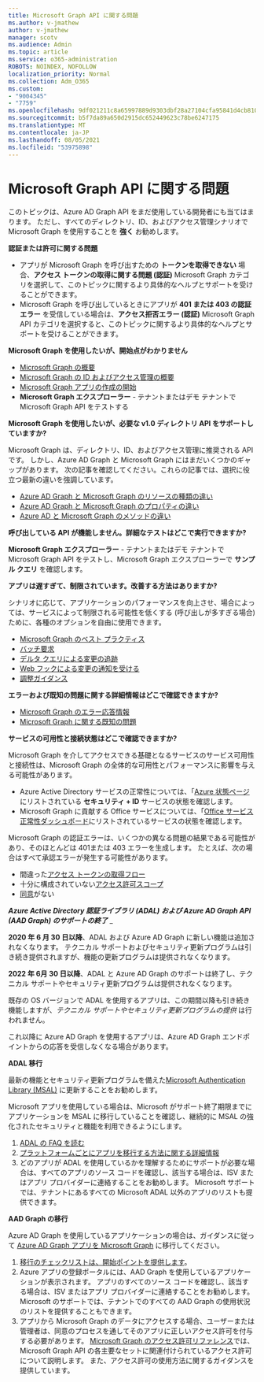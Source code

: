 ```yaml
---
title: Microsoft Graph API に関する問題
ms.author: v-jmathew
author: v-jmathew
manager: scotv
ms.audience: Admin
ms.topic: article
ms.service: o365-administration
ROBOTS: NOINDEX, NOFOLLOW
localization_priority: Normal
ms.collection: Adm_O365
ms.custom:
- "9004345"
- "7759"
ms.openlocfilehash: 9df021211c8a65997889d9303dbf28a27104cfa95841d4cb810427c652ba0784
ms.sourcegitcommit: b5f7da89a650d2915dc652449623c78be6247175
ms.translationtype: MT
ms.contentlocale: ja-JP
ms.lasthandoff: 08/05/2021
ms.locfileid: "53975898"
---
```

# <a name="microsoft-graph-api-issues"></a>Microsoft Graph API に関する問題

このトピックは、Azure AD Graph API をまだ使用している開発者にも当てはまります。 ただし、すべてのディレクトリ、ID、およびアクセス管理シナリオで Microsoft Graph を使用することを **強く** お勧めします。

**認証または許可に関する問題**

- アプリが Microsoft Graph を呼び出すための **トークンを取得できない** 場合、**アクセス トークンの取得に関する問題 (認証)** Microsoft Graph カテゴリを選択して、このトピックに関するより具体的なヘルプとサポートを受けることができます。
- Microsoft Graph を呼び出しているときにアプリが **401 または 403 の認証エラー** を受信している場合は、**アクセス拒否エラー (認証)** Microsoft Graph API カテゴリを選択すると、このトピックに関するより具体的なヘルプとサポートを受けることができます。

**Microsoft Graph を使用したいが、開始点がわかりません**

- [Microsoft Graph の概要](https://docs.microsoft.com/graph/overview)
- [Microsoft Graph の ID およびアクセス管理の概要](https://docs.microsoft.com/graph/azuread-identity-access-management-concept-overview)
- [Microsoft Graph アプリの作成の開始](https://docs.microsoft.com/graph/)
- **Microsoft Graph エクスプローラー** - テナントまたはデモ テナントで Microsoft Graph API をテストする

**Microsoft Graph を使用したいが、必要な v1.0 ディレクトリ API をサポートしていますか?**

Microsoft Graph は、ディレクトリ、ID、およびアクセス管理に推奨される API です。 しかし、Azure AD Graph と Microsoft Graph にはまだいくつかのギャップがあります。 次の記事を確認してください。これらの記事では、選択に役立つ最新の違いを強調しています。

- [Azure AD Graph と Microsoft Graph のリソースの種類の違い](https://docs.microsoft.com/graph/migrate-azure-ad-graph-resource-differences)
- [Azure AD Graph と Microsoft Graph のプロパティの違い](https://docs.microsoft.com/graph/migrate-azure-ad-graph-property-differences)
- [Azure AD と Microsoft Graph のメソッドの違い](https://docs.microsoft.com/graph/migrate-azure-ad-graph-method-differences)

**呼び出している API が機能しません。詳細なテストはどこで実行できますか?**

**Microsoft Graph エクスプローラー** - テナントまたはデモ テナントで Microsoft Graph API をテストし、Microsoft Graph エクスプローラーで **サンプル クエリ** を確認します。

**アプリは遅すぎて、制限されています。改善する方法はありますか?**

シナリオに応じて、アプリケーションのパフォーマンスを向上させ、場合によっては、サービスによって制限される可能性を低くする (呼び出しが多すぎる場合) ために、各種のオプションを自由に使用できます。

- [Microsoft Graph のベスト プラクティス](https://docs.microsoft.com/graph/best-practices-concept)
- [バッチ要求](https://docs.microsoft.com/graph/json-batching)
- [デルタ クエリによる変更の追跡](https://docs.microsoft.com/graph/delta-query-overview)
- [Web フックによる変更の通知を受ける](https://docs.microsoft.com/graph/webhooks)
- [調整ガイダンス](https://docs.microsoft.com/graph/throttling)

**エラーおよび既知の問題に関する詳細情報はどこで確認できますか?**

- [Microsoft Graph のエラー応答情報](https://docs.microsoft.com/graph/errors)
- [Microsoft Graph に関する既知の問題](https://docs.microsoft.com/graph/known-issues)

**サービスの可用性と接続状態はどこで確認できますか?**

Microsoft Graph を介してアクセスできる基礎となるサービスのサービス可用性と接続性は、Microsoft Graph の全体的な可用性とパフォーマンスに影響を与える可能性があります。

- Azure Active Directory サービスの正常性については、「[Azure 状態ページ](https://azure.microsoft.com/status/)にリストされている **セキュリティ + ID** サービスの状態を確認します。
- Microsoft Graph に貢献する Office サービスについては、「[Office サービス正常性ダッシュボード](https://portal.office.com/adminportal/home#/servicehealth)にリストされているサービスの状態を確認します。

Microsoft Graph の認証エラーは、いくつかの異なる問題の結果である可能性があり、そのほとんどは 401または 403 エラーを生成します。 たとえば、次の場合はすべて承認エラーが発生する可能性があります。

- 間違った[アクセス トークンの取得フロー](https://docs.microsoft.com/azure/active-directory/develop/active-directory-authentication-scenarios)
- 十分に構成されていない[アクセス許可スコープ](https://docs.microsoft.com/azure/active-directory/develop/active-directory-v2-scopes)
- [同意](https://docs.microsoft.com/azure/active-directory/develop/active-directory-devhowto-multi-tenant-overview#understanding-user-and-admin-consent)がない

***Azure Active Directory 認証ライブラリ (ADAL) および Azure AD Graph API (AAD Graph) のサポートの終了*** _

**2020 年 6 月 30 日以降**、ADAL および Azure AD Graph に新しい機能は追加されなくなります。 テクニカル サポートおよびセキュリティ更新プログラムは引き続き提供されますが、機能の更新プログラムは提供されなくなります。

**2022 年 6月 30 日以降**、ADAL と Azure AD Graph のサポートは終了し、テクニカル サポートやセキュリティ更新プログラムは提供されなくなります。

既存の OS バージョンで ADAL を使用するアプリは、この期間以降も引き続き機能しますが、*テクニカル サポートやセキュリティ更新プログラムの提供* は行われません。

これ以降に Azure AD Graph を使用するアプリは、Azure AD Graph エンドポイントからの応答を受信しなくなる場合があります。

**ADAL 移行**

最新の機能とセキュリティ更新プログラムを備えた[Microsoft Authentication Library (MSAL)](https://docs.microsoft.com/azure/active-directory/develop/v2-overview) に更新することをお勧めします。

Microsoft アプリを使用している場合は、Microsoft がサポート終了期限までにアプリケーションを MSAL に移行していることを確認し、継続的に MSAL の強化されたセキュリティと機能を利用できるようにします。

1. [ADAL の FAQ を読む](https://docs.microsoft.com/azure/active-directory/develop/msal-migration#frequently-asked-questions-faq)
2. [プラットフォームごとにアプリを移行する方法に関する詳細情報](https://docs.microsoft.com/azure/active-directory/develop/msal-migration#frequently-asked-questions-faq)
3. どのアプリが ADAL を使用しているかを理解するためにサポートが必要な場合は、すべてのアプリのソース コードを確認し、該当する場合は、ISV またはアプリ プロバイダーに連絡することをお勧めします。 Microsoft サポートでは、テナントにあるすべての Microsoft ADAL 以外のアプリのリストも提供できます。

**AAD Graph の移行**

Azure AD Graph を使用しているアプリケーションの場合は、ガイダンスに従って [Azure AD Graph アプリを Microsoft Graph](https://docs.microsoft.com/graph/migrate-azure-ad-graph-overview) に移行してください。

1. [移行のチェックリストは、開始ポイントを提供します](https://docs.microsoft.com/graph/migrate-azure-ad-graph-planning-checklist)。
2. Azure アプリの登録ポータルには、AAD Graph を使用しているアプリケーションが表示されます。 アプリのすべてのソース コードを確認し、該当する場合は、ISV またはアプリ プロバイダーに連絡することをお勧めします。 Microsoft のサポートでは、テナントでのすべての AAD Graph の使用状況のリストを提供することもできます。
3. アプリから Microsoft Graph のデータにアクセスする場合、ユーザーまたは管理者は、同意のプロセスを通してそのアプリに正しいアクセス許可を付与する必要があります。 [Microsoft Graph のアクセス許可リファレンス](https://docs.microsoft.com/graph/permissions-reference)では、Microsoft Graph API の各主要なセットに関連付けられているアクセス許可について説明します。 また、アクセス許可の使用方法に関するガイダンスを提供しています。

